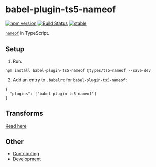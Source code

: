 ﻿# babel-plugin-ts5-nameof

[![npm version](https://badge.fury.io/js/babel-plugin-ts5-nameof.svg)](https://badge.fury.io/js/babel-plugin-ts5-nameof)
[![Build Status](https://travis-ci.org/dsherret/ts5-nameof.svg)](https://travis-ci.org/dsherret/ts5-nameof)
[![stable](http://badges.github.io/stability-badges/dist/stable.svg)](http://github.com/badges/stability-badges)

[`nameof`](https://msdn.microsoft.com/en-us/library/dn986596.aspx) in TypeScript.

## Setup

1. Run:

```
npm install babel-plugin-ts5-nameof @types/ts5-nameof --save-dev
```

2. Add an entry to `.babelrc` for `babel-plugin-ts5-nameof`:

```
{
  "plugins": ["babel-plugin-ts5-nameof"]
}
```

## Transforms

[Read here](https://github.com/dsherret/ts5-nameof/blob/master/README.md)

## Other

- [Contributing](https://github.com/dsherret/ts5-nameof/blob/master/CONTRIBUTING.md)
- [Development](https://github.com/dsherret/ts5-nameof/blob/master/DEVELOPMENT.md)
